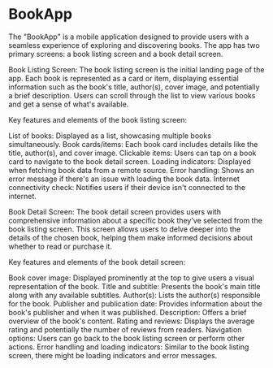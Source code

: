 # BookApp
The "BookApp" is a mobile application designed to provide users with a seamless experience of exploring and discovering books. The app has two primary screens: a book listing screen and a book detail screen.

Book Listing Screen:
The book listing screen is the initial landing page of the app. Each book is represented as a card or item, displaying essential information such as the book's title, author(s), cover image, and potentially a brief description. Users can scroll through the list to view various books and get a sense of what's available.

Key features and elements of the book listing screen:

List of books: Displayed as a list, showcasing multiple books simultaneously.
Book cards/items: Each book card includes details like the title, author(s), and cover image.
Clickable items: Users can tap on a book card to navigate to the book detail screen.
Loading indicators: Displayed when fetching book data from a remote source.
Error handling: Shows an error message if there's an issue with loading the book data.
Internet connectivity check: Notifies users if their device isn't connected to the internet.

Book Detail Screen:
The book detail screen provides users with comprehensive information about a specific book they've selected from the book listing screen. This screen allows users to delve deeper into the details of the chosen book, helping them make informed decisions about whether to read or purchase it.

Key features and elements of the book detail screen:

Book cover image: Displayed prominently at the top to give users a visual representation of the book.
Title and subtitle: Presents the book's main title along with any available subtitles.
Author(s): Lists the author(s) responsible for the book.
Publisher and publication date: Provides information about the book's publisher and when it was published.
Description: Offers a brief overview of the book's content.
Rating and reviews: Displays the average rating and potentially the number of reviews from readers.
Navigation options: Users can go back to the book listing screen or perform other actions.
Error handling and loading indicators: Similar to the book listing screen, there might be loading indicators and error messages.




